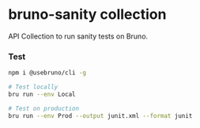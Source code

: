 # bruno-sanity collection

API Collection to run sanity tests on Bruno.

### Test

```bash
npm i @usebruno/cli -g

# Test locally
bru run --env Local

# Test on production
bru run --env Prod --output junit.xml --format junit
```
